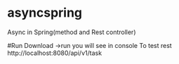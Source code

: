 # asyncspring
Async in Spring(method and Rest controller)

#Run
Download ->run you will see in console
To test rest
http://localhost:8080/api/v1/task
